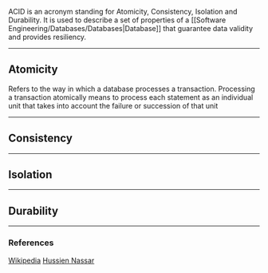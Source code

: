 ACID is an acronym standing for Atomicity, Consistency, Isolation and Durability. It is used to describe a set of properties of a [[Software Engineering/Databases/Databases|Database]] that guarantee data validity and provides resiliency.

----

## Atomicity

Refers to the way in which a database processes a transaction. Processing a transaction atomically means to process each statement as an individual unit that takes into account the failure or succession of that unit

---

## Consistency

---

## Isolation

---

## Durability

---

### References

[Wikipedia](https://en.wikipedia.org/wiki/ACID)
[Hussien Nassar](https://youtu.be/pomxJOFVcQs)